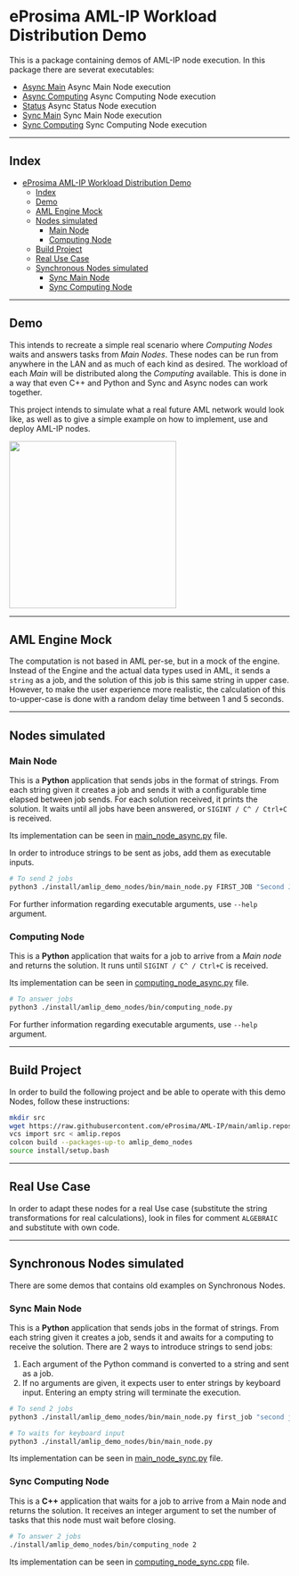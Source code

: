# eProsima AML-IP Workload Distribution Demo

This is a package containing demos of AML-IP node execution.
In this package there are severat executables:

- [Async Main](main_node_async.py) Async Main Node execution
- [Async Computing](computing_node_async.py) Async Computing Node execution
- [Status](status_node.py) Async Status Node execution
- [Sync Main](main_node_sync.py) Sync Main Node execution
- [Sync Computing](computing_node_sync.py) Sync Computing Node execution

---

## Index

- [eProsima AML-IP Workload Distribution Demo](#eprosima-aml-ip-workload-distribution-demo)
  - [Index](#index)
  - [Demo](#demo)
  - [AML Engine Mock](#aml-engine-mock)
  - [Nodes simulated](#nodes-simulated)
    - [Main Node](#main-node)
    - [Computing Node](#computing-node)
  - [Build Project](#build-project)
  - [Real Use Case](#real-use-case)
  - [Synchronous Nodes simulated](#synchronous-nodes-simulated)
    - [Sync Main Node](#sync-main-node)
    - [Sync Computing Node](#sync-computing-node)

---

## Demo

This intends to recreate a simple real scenario where *Computing Nodes* waits and answers tasks from *Main Nodes*.
These nodes can be run from anywhere in the LAN and as much of each kind as desired.
The workload of each *Main* will be distributed along the *Computing* available.
This is done in a way that even C++ and Python and Sync and Async nodes can work together.

This project intends to simulate what a real future AML network would look like,
as well as to give a simple example on how to implement, use and deploy AML-IP nodes.

<img src="../.figures/basic_example.png" width="300"/>

---

## AML Engine Mock

The computation is not based in AML per-se, but in a mock of the engine.
Instead of the Engine and the actual data types used in AML, it sends a `string` as a job, and the solution of this job is this same string in upper case.
However, to make the user experience more realistic, the calculation of this to-upper-case is done with a random delay time between 1 and 5 seconds.

---

## Nodes simulated

### Main Node

This is a **Python** application that sends jobs in the format of strings.
From each string given it creates a job and sends it with a configurable time elapsed between job sends.
For each solution received, it prints the solution.
It waits until all jobs have been answered, or `SIGINT / C^ / Ctrl+C` is received.

Its implementation can be seen in [main_node_async.py](main_node_async.py) file.

In order to introduce strings to be sent as jobs, add them as executable inputs.

```sh
# To send 2 jobs
python3 ./install/amlip_demo_nodes/bin/main_node.py FIRST_JOB "Second Job"
```

For further information regarding executable arguments, use `--help` argument.

### Computing Node

This is a **Python** application that waits for a job to arrive from a *Main node* and returns the solution.
It runs until `SIGINT / C^ / Ctrl+C` is received.

Its implementation can be seen in [computing_node_async.py](computing_node_async.py) file.

```sh
# To answer jobs
python3 ./install/amlip_demo_nodes/bin/computing_node.py
```

For further information regarding executable arguments, use `--help` argument.

---

## Build Project

In order to build the following project and be able to operate with this demo Nodes, follow these instructions:

```sh
mkdir src
wget https://raw.githubusercontent.com/eProsima/AML-IP/main/amlip.repos
vcs import src < amlip.repos
colcon build --packages-up-to amlip_demo_nodes
source install/setup.bash
```

---

## Real Use Case

In order to adapt these nodes for a real Use case (substitute the string transformations for real calculations),
look in files for comment `ALGEBRAIC` and substitute with own code.

---

## Synchronous Nodes simulated

There are some demos that contains old examples on Synchronous Nodes.

### Sync Main Node

This is a **Python** application that sends jobs in the format of strings.
From each string given it creates a job, sends it and awaits for a computing to receive the solution.
There are 2 ways to introduce strings to send jobs:

1. Each argument of the Python command is converted to a string and sent as a job.
2. If no arguments are given, it expects user to enter strings by keyboard input.
   Entering an empty string will terminate the execution.

```sh
# To send 2 jobs
python3 ./install/amlip_demo_nodes/bin/main_node.py first_job "second job"

# To waits for keyboard input
python3 ./install/amlip_demo_nodes/bin/main_node.py
```

Its implementation can be seen in [main_node_sync.py](main_node_sync.py) file.

### Sync Computing Node

This is a **C++** application that waits for a job to arrive from a Main node and returns the solution.
It receives an integer argument to set the number of tasks that this node must wait before closing.

```sh
# To answer 2 jobs
./install/amlip_demo_nodes/bin/computing_node 2
```

Its implementation can be seen in [computing_node_sync.cpp](computing_node_sync.cpp) file.
